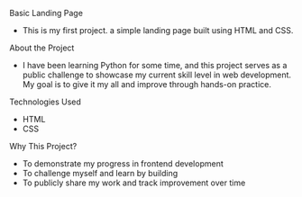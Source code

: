 Basic Landing Page
* This is my first project. a simple landing page built using HTML and CSS.

About the Project
* I have been learning Python for some time, and this project serves as a public challenge to showcase my current skill level in web development. My goal is to give it my all and improve through hands-on practice.

Technologies Used
* HTML
* CSS

Why This Project?
* To demonstrate my progress in frontend development
* To challenge myself and learn by building
* To publicly share my work and track improvement over time
